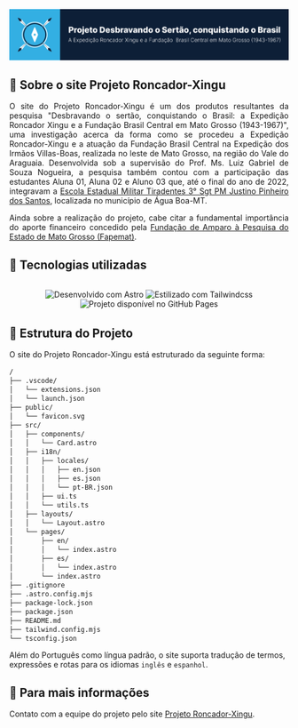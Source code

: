 <div style="text-align: center;">
<img src="./public/screenshot.png" alt="Projeto Roncador-Xingu" title="Projeto Roncador-Xingu" title="Projeto Roncador-Xingu" /></div>

## 📑 Sobre o site Projeto Roncador-Xingu

<p style="text-align: justify">
O site do Projeto Roncador-Xingu é um dos produtos resultantes da pesquisa "Desbravando o sertão, conquistando o Brasil: a Expedição Roncador Xingu e a Fundação Brasil Central em Mato Grosso (1943-1967)", uma investigação acerca da forma como se procedeu a Expedição Roncador-Xingu e a atuação da Fundação Brasil Central na Expedição dos Irmãos Villas-Boas, realizada no leste de Mato Grosso, na região do Vale do Araguaia. Desenvolvida sob a supervisão do Prof. Ms. Luiz Gabriel de Souza Nogueira, a pesquisa também contou com a participação das estudantes Aluna 01, Aluna 02 e Aluno 03 que, até o final do ano de 2022, integravam a <a href="https://www.instagram.com/escolatiradentesab/" title="Escola Estadual Militar Tiradentes 3° Sgt PM Justino Pinheiro dos Santos" target="_blank" rel="noreferrer noopener">Escola Estadual Militar Tiradentes 3° Sgt PM Justino Pinheiro dos Santos</a>, localizada no município de Água Boa-MT.</p>

<p style="text-align: justify">
Ainda sobre a realização do projeto, cabe citar a fundamental importância do aporte financeiro concedido pela <a href="https://www.fapemat.mt.gov.br/" title="Fundação de Amparo à Pesquisa do Estado de Mato Grosso - Fapemat" target="_blank" rel="noreferrer noopener"> Fundação de Amparo à Pesquisa do Estado de Mato Grosso (Fapemat)</a>.</p>

## 🚀 Tecnologias utilizadas

<div style="text-align: center;margin-block:2rem">
<img style="display:inline-block" src="https://img.shields.io/badge/astro-%232C2052.svg?style=for-the-badge&logo=astro&logoColor=white" title="Desenvolvido com Astro" alt="Desenvolvido com Astro"/>
<img style="display:inline-block" src="https://img.shields.io/badge/tailwindcss-0b1120?style=for-the-badge&logo=TailwindCss&logoColor=06B6D4" title="Estilizado com Tailwindcss" alt="Estilizado com Tailwindcss"/>
<img style="display:inline-block" src="https://img.shields.io/badge/github%20pages-222222?style=for-the-badge&logo=github&logoColor=white" title="Projeto disponível no GitHub Pages" alt="Projeto disponível no GitHub Pages"/>
</div>

## 📂 Estrutura do Projeto

O site do Projeto Roncador-Xingu está estruturado da seguinte forma:

```text
/
├── .vscode/
│   └── extensions.json
│   └── launch.json
├── public/
│   └── favicon.svg
├── src/
│   ├── components/
│   │   └── Card.astro
│   ├── i18n/
│   │   ├── locales/
│   │   │   ├── en.json
│   │   │   ├── es.json
│   │   │   └── pt-BR.json
│   │   ├── ui.ts
│   │   └── utils.ts
│   ├── layouts/
│   │   └── Layout.astro
│   └── pages/
│       ├── en/
│       │   └── index.astro
│       ├── es/
│       │   └── index.astro
│       └── index.astro
├── .gitignore
├── .astro.config.mjs
├── package-lock.json
├── package.json
├── README.md
├── tailwind.config.mjs
└── tsconfig.json
```

Além do Português como língua padrão, o site suporta tradução de termos, expressões e rotas para os idiomas `inglês` e `espanhol`.

## 👀 Para mais informações

Contato com a equipe do projeto pelo site [Projeto Roncador-Xingu](https://projetoroncadorxingu.vercel.dev).
